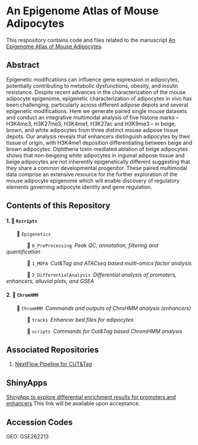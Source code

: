 # An Epigenome Atlas of Mouse Adipocytes

This respository contains code and files related to the manuscript [An Epigenome Atlas of Mouse Adipocytes](link).

## Abstract
Epigenetic modifications can influence gene expression in adipocytes, potentially contributing to metabolic dysfunctions, obesity, and insulin resistance. Despite recent advances in the characterization of the mouse adipocyte epigenome, epigenetic characterization of adipocytes in vivo has been challenging, particularly across different adipose depots and several epigenetic modifications. Here we generate paired single mouse datasets and conduct an integrative multimodal analysis of five histone marks – H3K4me3, H3K27me3, H3K4me1, H3K27ac and H3K9me3 – in beige, brown, and white adipocytes from three distinct mouse adipose tissue depots. Our analysis reveals that enhancers distinguish adipocytes by their tissue of origin, with H3K4me1 deposition differentiating between beige and brown adipocytes. Diphtheria toxin-mediated ablation of beige adipocytes shows that non-beigeing white adipocytes in inguinal adipose tissue and beige adipocytes are not inherently epigenetically different suggesting that they share a common developmental progenitor. These paired multimodal data comprise an extensive resource for the further exploration of the mouse adipocyte epigenome which will enable discovery of regulatory elements governing adipocyte identity and gene regulation. 


## Contents of this Repository
#### 1. :file_folder: ```Rscripts```</p>
&emsp;&emsp;:file_folder: ```Epigenetics ```</p>
&emsp;&emsp;&emsp;&emsp;:file_folder: ```0_PreProcessing```&ensp;*Peak QC, annotation, filtering and quantification*</p>
&emsp;&emsp;&emsp;&emsp;:file_folder: ```1_MOFA```&ensp;*Cut&Tag and ATACseq based multi-omics factor analysis*</p>
&emsp;&emsp;&emsp;&emsp;:file_folder: ```2_DifferentialAnalysis```&ensp;*Differential analysis of promoters, enhancers, alluvial plots, and GSEA*</p>

#### 2. :file_folder: ```ChromHMM```</p>
&emsp;&emsp;:file_folder: ```ChromHMM```&ensp;*Commands and outputs of ChroHMM analysis (enhancers)*</p>
&emsp;&emsp;&emsp;&emsp;:file_folder: ```tracks```&ensp;*Enhancer bed files for adipocytes*</p>
&emsp;&emsp;&emsp;&emsp;:file_folder: ```scripts```&ensp;*Commands for Cut&Tag based ChromHMM analysis*</p>


## Associated Repositories 
1. [NextFlow Pipeline for CUT&Tag](https://github.com/vonMeyennLab/nf_cutntag)


## ShinyApps
[ShinyApp to explore differential enrichment results for promoters and enhancers](link) This link will be available upon acceptance.

## Accession Codes
GEO: GSE262213
